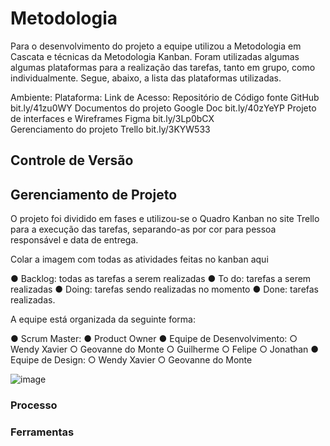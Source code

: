
# Metodologia

Para o desenvolvimento do projeto a equipe utilizou a Metodologia em Cascata e técnicas
da Metodologia Kanban. Foram utilizadas algumas algumas plataformas para a realização
das tarefas, tanto em grupo, como individualmente. Segue, abaixo, a lista das plataformas
utilizadas.

Ambiente:                                Plataforma:        Link de Acesso:
 Repositório de Código fonte              GitHub             bit.ly/41zu0WY
 Documentos do projeto                    Google Doc         bit.ly/40zYeYP
 Projeto de interfaces e Wireframes       Figma              bit.ly/3Lp0bCX        
 Gerenciamento do projeto                 Trello             bit.ly/3KYW533   

## Controle de Versão


## Gerenciamento de Projeto

O projeto foi dividido em fases e utilizou-se o Quadro Kanban no site Trello para a execução
das tarefas, separando-as por cor para pessoa responsável e data de entrega.

Colar a imagem com todas as atividades feitas no kanban aqui

● Backlog: todas as tarefas a serem realizadas
● To do: tarefas a serem realizadas
● Doing: tarefas sendo realizadas no momento
● Done: tarefas realizadas.

   A equipe está organizada da seguinte forma:
   
● Scrum Master:
● Product Owner
● Equipe de Desenvolvimento:
 ○ Wendy Xavier
 ○ Geovanne do Monte
 ○ Guilherme
 ○ Felipe
 ○ Jonathan
● Equipe de Design:
 ○ Wendy Xavier
 ○ Geovanne do Monte
 
 ![image](https://user-images.githubusercontent.com/106400702/233875688-d35d75e5-ac7a-4b5c-af2d-a4b30e4dd485.png)

 
### Processo


### Ferramentas


